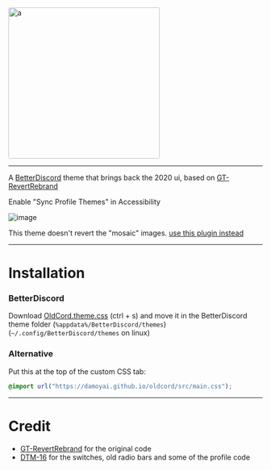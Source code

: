 <img src="https://cdn.discordapp.com/attachments/827938615958831134/928963957601996830/oldcord.png" alt="a" style="border-radius: 3px" height="300" >

---

A [BetterDiscord](https://betterdiscord.app) theme that brings back the 2020 ui, based on [GT-RevertRebrand](https://github.com/Goose-Nest/GT-RevertRebrand)

Enable "Sync Profile Themes" in Accessibility

![image](https://cdn.discordapp.com/attachments/1056211378882498641/1064923652174389278/image.png)

This theme doesn't revert the "mosaic" images. [ use this plugin instead](https://github.com/Tanza3D/discord-no-mosaic)

---

# Installation

### BetterDiscord

Download [OldCord.theme.css](https://raw.githubusercontent.com/damoyai/oldcord/main/OldCord.theme.css) (ctrl + s) and move it in the BetterDiscord theme folder (`%appdata%/BetterDiscord/themes`) (`~/.config/BetterDiscord/themes` on linux)

### Alternative

Put this at the top of the custom CSS tab:

```css
@import url("https://damoyai.github.io/oldcord/src/main.css");
```

---

# Credit

-   [GT-RevertRebrand](https://github.com/Goose-Nest/GT-RevertRebrand) for the original code
-   [DTM-16](https://github.com/XYZenix/DTM-16) for the switches, old radio bars and some of the profile code
